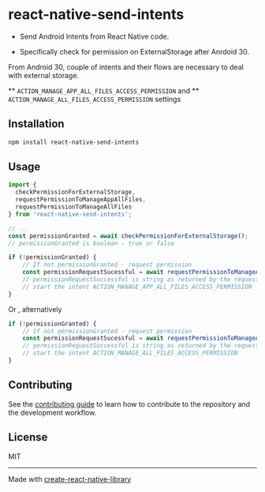 # react-native-send-intents

* Send Android Intents from React Native code.

* Specifically check for permission on ExternalStorage after Anrdoid 30.

From Android 30, couple of intents and their flows are necessary to deal with 
external storage. 

** `ACTION_MANAGE_APP_ALL_FILES_ACCESS_PERMISSION` and
**  `ACTION_MANAGE_ALL_FILES_ACCESS_PERMISSION` settings


## Installation

```sh
npm install react-native-send-intents
```

## Usage

```js
import {
  checkPermissionForExternalStorage,
  requestPermissionToManageAppAllFiles,
  requestPermissionToManageAllFiles
} from 'react-native-send-intents';

// ...
const permissionGranted = await checkPermissionForExternalStorage();
// permissionGranted is boolean - true or false 

if (!permissionGranted) {
    // If not permissionGranted - request permission
    const permissionRequestSucessful = await requestPermissionToManageAppAllFiles('com.sendintentsexample');
    // permissionRequestSuccessful is string as returned by the request to 
    // start the intent ACTION_MANAGE_APP_ALL_FILES_ACCESS_PERMISSION
}
```

Or , alternatively 

```js
if (!permissionGranted) {
    // If not permissionGranted - request permission
    const permissionRequestSucessful = await requestPermissionToManageAllFiles('com.sendintentsexample');
    // permissionRequestSuccessful is string as returned by the request to 
    // start the intent ACTION_MANAGE_ALL_FILES_ACCESS_PERMISSION
}
```


## Contributing

See the [contributing guide](CONTRIBUTING.md) to learn how to contribute to the repository and the development workflow.

## License

MIT

---

Made with [create-react-native-library](https://github.com/callstack/react-native-builder-bob)
